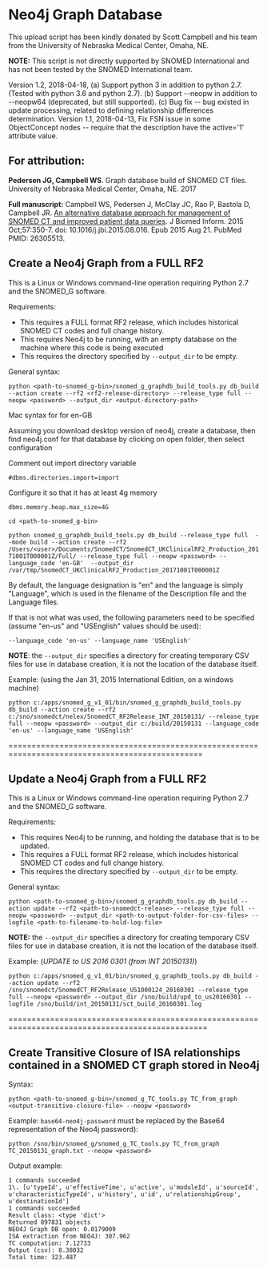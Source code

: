 # Neo4j Graph Database

This upload script has been kindly donated by Scott Campbell and his team from the University of Nebraska Medical Center, Omaha, NE.

**NOTE:** This script is not directly supported by SNOMED International and has not been tested by the SNOMED International team.

Version 1.2, 2018-04-18,
    (a) Support python 3 in addition to python 2.7.  (Tested with python 3.6 and python 2.7).
    (b) Support --neopw <password> in addition to --neopw64 <base64-password> (deprecated, but still supported).
    (c) Bug fix -- bug existed in update processing, related to defining relationship differences determination.
Version 1.1, 2018-04-13, Fix FSN issue in some ObjectConcept nodes -- require that the description have the active='1' attribute value.

## For attribution:

**Pedersen JG, Campbell WS**. Graph database build of SNOMED CT files. University of Nebraska Medical Center, Omaha, NE. 2017

**Full manuscript:** Campbell WS, Pedersen J, McClay JC, Rao P, Bastola D, Campbell JR. [An alternative database approach for management of SNOMED CT and improved patient data queries](https://www.ncbi.nlm.nih.gov/pubmed/26305513). J Biomed Inform. 2015 Oct;57:350-7\. doi: 10.1016/j.jbi.2015.08.016\. Epub 2015 Aug 21\. PubMed PMID: 26305513.

## Create a Neo4j Graph from a FULL RF2

This is a Linux or Windows command-line operation requiring Python 2.7 and the SNOMED_G software.

Requirements:

- This requires a FULL format RF2 release, which includes historical SNOMED CT codes and full change history.
- This requires Neo4j to be running, with an empty database on the machine where this code is being executed
- This requires the directory specified by `--output_dir` to be empty.

General syntax:

`python <path-to-snomed_g-bin>/snomed_g_graphdb_build_tools.py db_build --action create --rf2 <rf2-release-directory> --release_type full --neopw <password> --output_dir <output-directory-path>`

Mac syntax for for en-GB

Assuming you download desktop version of neo4j, create a database, then find neo4j.conf for that database by clicking on open folder, then select configuration

Comment out import directory variable

`#dbms.directories.import=import`

Configure it so that it has at least 4g memory

`dbms.memory.heap.max_size=4G`


`cd <path-to-snomed_g-bin>`

`python snomed_g_graphdb_build_tools.py db_build --release_type full  --mode build --action create --rf2 /Users/<user>/Documents/SnomedCT/SnomedCT_UKClinicalRF2_Production_20171001T000001Z/Full/ --release_type full --neopw <password> --language_code 'en-GB'  --output_dir /var/tmp/SnomedCT_UKClinicalRF2_Production_20171001T000001Z `

By default, the language designation is "en" and the language is simply "Language", which is used in the filename of the Description file and the Language files.

If that is not what was used, the following parameters need to be specified (assume "en-us" and "USEnglish" values should be used):

`--language_code 'en-us' --language_name 'USEnglish'`

**NOTE**: the `--output_dir` specifies a directory for creating temporary CSV files for use in database creation, it is not the location of the database itself.

Example: (using the Jan 31, 2015 International Edition, on a windows machine)

`python c:/apps/snomed_g_v1_01/bin/snomed_g_graphdb_build_tools.py db_build --action create --rf2 c:/sno/snomedct/nelex/SnomedCT_RF2Release_INT_20150131/ --release_type full --neopw <password> --output_dir c:/build/20150131 --language_code 'en-us' --language_name 'USEnglish'`

================================================================================================

## Update a Neo4j Graph from a FULL RF2

This is a Linux or Windows command-line operation requiring Python 2.7 and the SNOMED_G software.

Requirements:

- This requires Neo4j to be running, and holding the database that is to be updated.
- This requires a FULL format RF2 release, which includes historical SNOMED CT codes and full change history.
- This requires the directory specified by `--output_dir` to be empty.

General syntax:

`python <path-to-snomed_g-bin>/snomed_g_graphdb_tools.py db_build --action update --rf2 <path-to-snomedct-release> --release_type full --neopw <password> --output_dir <path-to-output-folder-for-csv-files> --logfile <path-to-filename-to-hold-log-file>`

**NOTE:** the `--output_dir` specifies a directory for creating temporary CSV files for use in database creation, it is not the location of the database itself.

Example: (_UPDATE to US 2016 0301 (from INT 20150131)_)

`python c:/apps/snomed_g_v1_01/bin/snomed_g_graphdb_tools.py db_build --action update --rf2 /sno/snomedct/SnomedCT_RF2Release_US1000124_20160301 --release_type full --neopw <password> --output_dir /sno/build/upd_to_us20160301 --logfile /sno/build/int_20150131/sct_build_20160301.log`

=================================================================================================

## Create Transitive Closure of ISA relationships contained in a SNOMED CT graph stored in Neo4j

Syntax:

`python <path-to-snomed_g-bin>/snomed_g_TC_tools.py TC_from_graph <output-transitive-closure-file> --neopw <password>`

Example: `base64-neo4j-password` must be replaced by the Base64 representation of the Neo4j password):

`python /sno/bin/snomed_g/snomed_g_TC_tools.py TC_from_graph TC_20150131_graph.txt --neopw <password>`

Output example:

```
1 commands succeeded
1\. [u'typeId', u'effectiveTime', u'active', u'moduleId', u'sourceId', u'characteristicTypeId', u'history', u'id', u'relationshipGroup', u'destinationId']
1 commands succeeded
Result class: <type 'dict'>
Returned 897831 objects
NEO4J Graph DB open: 0.0179009
ISA extraction from NEO4J: 307.962
TC computation: 7.12733
Output (csv): 8.38032
Total time: 323.487
```
